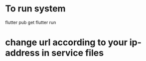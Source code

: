 # To run system
flutter pub get
flutter run


# change url according to your ip-address in service files

